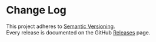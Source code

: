 # Change Log

This project adheres to [Semantic Versioning](http://semver.org/).  
Every release is documented on the GitHub [Releases](https://github.com/mjohnston/react-native-webpack-server/releases) page.
